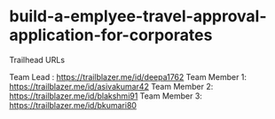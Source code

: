 # build-a-emplyee-travel-approval-application-for-corporates

Trailhead URLs

Team Lead : https://trailblazer.me/id/deepa1762
Team Member 1: https://trailblazer.me/id/asivakumar42
Team Member 2: https://trailblazer.me/id/blakshmi91
Team Member 3: https://trailblazer.me/id/bkumari80
